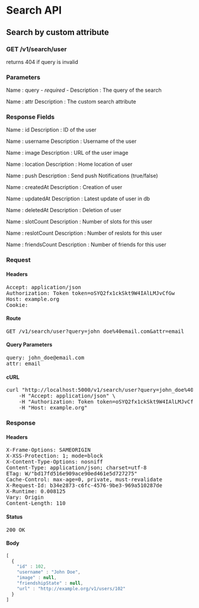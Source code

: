 # Search API

## Search by custom attribute

### GET /v1/search/user

returns 404 if query is invalid



### Parameters

Name : query *- required -*
Description : The query of the search

Name : attr
Description : The custom search attribute


### Response Fields

Name : id
Description : ID of the user

Name : username
Description : Username of the user

Name : image
Description : URL of the user image

Name : location
Description : Home location of user

Name : push
Description : Send push Notifications (true/false)

Name : createdAt
Description : Creation of user

Name : updatedAt
Description : Latest update of user in db

Name : deletedAt
Description : Deletion of user

Name : slotCount
Description : Number of slots for this user

Name : reslotCount
Description : Number of reslots for this user

Name : friendsCount
Description : Number of friends for this user

### Request

#### Headers

<pre>Accept: application/json
Authorization: Token token=oSYQ2fx1ckSkt9W4IAlLMJvCfGw
Host: example.org
Cookie: </pre>

#### Route

<pre>GET /v1/search/user?query=john_doe%40email.com&amp;attr=email</pre>

#### Query Parameters

<pre>query: john_doe@email.com
attr: email</pre>

#### cURL

<pre class="request">curl &quot;http://localhost:5000/v1/search/user?query=john_doe%40email.com&amp;attr=email&quot; -X GET \
	-H &quot;Accept: application/json&quot; \
	-H &quot;Authorization: Token token=oSYQ2fx1ckSkt9W4IAlLMJvCfGw&quot; \
	-H &quot;Host: example.org&quot;</pre>

### Response

#### Headers

<pre>X-Frame-Options: SAMEORIGIN
X-XSS-Protection: 1; mode=block
X-Content-Type-Options: nosniff
Content-Type: application/json; charset=utf-8
ETag: W/&quot;bd17fd516e909ace90ed461e5d727275&quot;
Cache-Control: max-age=0, private, must-revalidate
X-Request-Id: b34e2873-c6fc-4576-9be3-969a510287de
X-Runtime: 0.008125
Vary: Origin
Content-Length: 110</pre>

#### Status

<pre>200 OK</pre>

#### Body

```javascript
[
  {
    "id" : 102,
    "username" : "John Doe",
    "image" : null,
    "friendshipState" : null,
    "url" : "http://example.org/v1/users/102"
  }
]
```
